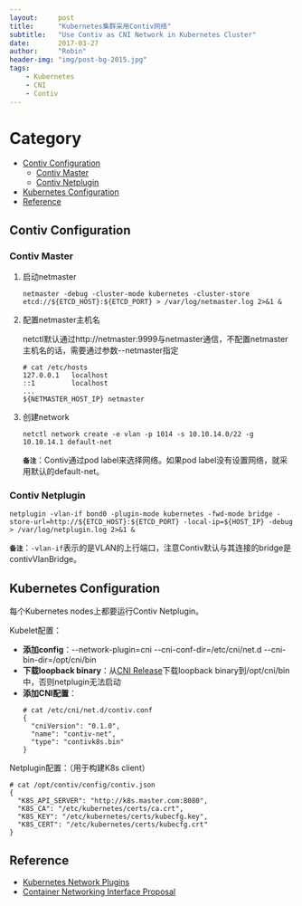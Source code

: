 ```yaml
---
layout:     post
title:      "Kubernetes集群采用Contiv网络"
subtitle:   "Use Contiv as CNI Network in Kubernetes Cluster"
date:       2017-03-27
author:     "Robin"
header-img: "img/post-bg-2015.jpg"
tags:
    - Kubernetes
    - CNI
    - Contiv
---
```


# Category

- [Contiv Configuration](#contiv-configuration)
	- [Contiv Master](#contiv-master)
	- [Contiv Netplugin](#contiv-netplugin)
- [Kubernetes Configuration](#kubernetes-configuration)
- [Reference](#reference)

## Contiv Configuration

### Contiv Master

1. 启动netmaster

	```
	netmaster -debug -cluster-mode kubernetes -cluster-store etcd://${ETCD_HOST}:${ETCD_PORT} > /var/log/netmaster.log 2>&1 &
	```

2. 配置netmaster主机名

	netctl默认通过http://netmaster:9999与netmaster通信，不配置netmaster主机名的话，需要通过参数--netmaster指定

	```
	# cat /etc/hosts
	127.0.0.1   localhost
	::1         localhost
	...
	${NETMASTER_HOST_IP} netmaster
	```

3. 创建network

	```
	netctl network create -e vlan -p 1014 -s 10.10.14.0/22 -g 10.10.14.1 default-net
	```

	**`备注`**：Contiv通过pod label来选择网络。如果pod label没有设置网络，就采用默认的default-net。

### Contiv Netplugin

```
netplugin -vlan-if bond0 -plugin-mode kubernetes -fwd-mode bridge -store-url=http://${ETCD_HOST}:${ETCD_PORT} -local-ip=${HOST_IP} -debug > /var/log/netplugin.log 2>&1 &
```

**`备注`**：`-vlan-if`表示的是VLAN的上行端口，注意Contiv默认与其连接的bridge是contivVlanBridge。

## Kubernetes Configuration

每个Kubernetes nodes上都要运行Contiv Netplugin。

Kubelet配置：
- **添加config**：--network-plugin=cni --cni-conf-dir=/etc/cni/net.d --cni-bin-dir=/opt/cni/bin
- **下载loopback binary**：从[CNI Release](https://github.com/containernetworking/cni/releases)下载loopback binary到/opt/cni/bin中，否则netplugin无法启动
- **添加CNI配置**：
	```
	# cat /etc/cni/net.d/contiv.conf
	{
	  "cniVersion": "0.1.0",
	  "name": "contiv-net",
	  "type": "contivk8s.bin"
	}
	```

Netplugin配置：（用于构建K8s client）
```
# cat /opt/contiv/config/contiv.json 
{
  "K8S_API_SERVER": "http://k8s.master.com:8080",
  "K8S_CA": "/etc/kubernetes/certs/ca.crt",
  "K8S_KEY": "/etc/kubernetes/certs/kubecfg.key",
  "K8S_CERT": "/etc/kubernetes/certs/kubecfg.crt"
}
```

## Reference
- [Kubernetes Network Plugins](https://kubernetes.io/docs/concepts/cluster-administration/network-plugins/)
- [Container Networking Interface Proposal](https://github.com/containernetworking/cni/blob/master/SPEC.md)